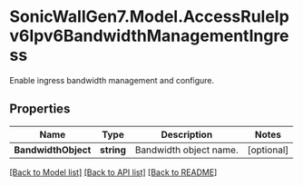 # SonicWallGen7.Model.AccessRuleIpv6Ipv6BandwidthManagementIngress
Enable ingress bandwidth management and configure.

## Properties

Name | Type | Description | Notes
------------ | ------------- | ------------- | -------------
**BandwidthObject** | **string** | Bandwidth object name. | [optional] 

[[Back to Model list]](../README.md#documentation-for-models) [[Back to API list]](../README.md#documentation-for-api-endpoints) [[Back to README]](../README.md)

